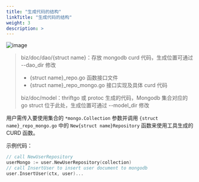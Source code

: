 ```yaml
---
title: "生成代码的结构"
linkTitle: "生成代码的结构"
weight: 3
description: >
---
```


![image](/img/docs/cwgo_doc_generate_file.png)

> biz/doc/dao/{struct name}：存放 mongodb curd 代码，生成位置可通过 --dao_dir 修改
>
> - {struct name}_repo.go 函数接口文件
> - {struct name}_repo_mongo.go 接口实现及具体 curd 代码
>
> biz/doc/model：thriftgo 或 protoc 生成的代码，Mongodb 集合对应的 go struct 位于此处，生成位置可通过 --model_dir 修改

用户需传入要使用集合的 `*mongo.Collection` 参数并调用 `{struct name}_repo_mongo.go` 中的 `New{struct name}Repository` 函数来使用工具生成的 CURD 函数。

示例代码：

```go
// call NewUserRepository
userMongo := user.NewUserRepository(collection)
// call InsertUser to insert user document to mongodb
user.InsertUser(ctx, user)...
```
